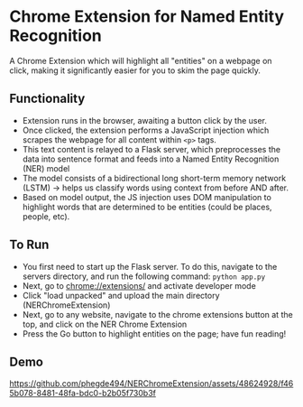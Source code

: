 # Chrome Extension for Named Entity Recognition

A Chrome Extension which will highlight all "entities" on a webpage on click, making it significantly easier for you to skim the page quickly.

## Functionality

- Extension runs in the browser, awaiting a button click by the user.
- Once clicked, the extension performs a JavaScript injection which scrapes the webpage for all content within `<p>` tags.
- This text content is relayed to a Flask server, which preprocesses the data into sentence format and feeds into a Named Entity Recognition (NER) model
- The model consists of a bidirectional long short-term memory network (LSTM) -> helps us classify words using context from before AND after.
- Based on model output, the JS injection uses DOM manipulation to highlight words that are determined to be entities (could be places, people, etc).

## To Run

- You first need to start up the Flask server. To do this, navigate to the servers directory, and run the following command: `python app.py`
- Next, go to [chrome://extensions/](chrome://extensions/) and activate developer mode
- Click "load unpacked" and upload the main directory (NERChromeExtension)
- Next, go to any website, navigate to the chrome extensions button at the top, and click on the NER Chrome Extension
- Press the Go button to highlight entities on the page; have fun reading!

## Demo

https://github.com/phegde494/NERChromeExtension/assets/48624928/f465b078-8481-48fa-bdc0-b2b05f730b3f



